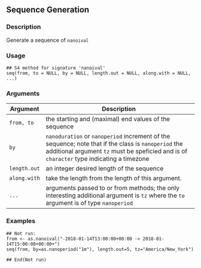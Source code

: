 ## Sequence Generation

### Description

Generate a sequence of `nanoival`

### Usage

    ## S4 method for signature 'nanoival'
    seq(from, to = NULL, by = NULL, length.out = NULL, along.with = NULL, ...)

### Arguments

| Argument     | Description                                                                                                                                                                                      |
| ------------ | ------------------------------------------------------------------------------------------------------------------------------------------------------------------------------------------------ |
| `from, to`   | the starting and (maximal) end values of the sequence                                                                                                                                            |
| `by`         | `nanoduration` or `nanoperiod` increment of the sequence; note that if the class is `nanoperiod` the additional argument `tz` must be speficied and is of `character` type indicating a timezone |
| `length.out` | an integer desired length of the sequence                                                                                                                                                        |
| `along.with` | take the length from the length of this argument.                                                                                                                                                |
| `...`        | arguments passed to or from methods; the only interesting additional argument is `tz` where the `to` argument is of type `nanoperiod`                                                            |

### Examples

    ## Not run: 
    from <- as.nanoival("-2018-01-14T13:00:00+00:00 -> 2018-01-14T15:00:00+00:00+")
    seq(from, by=as.nanoperiod("1m"), length.out=5, tz="America/New_York")
    
    ## End(Not run)
